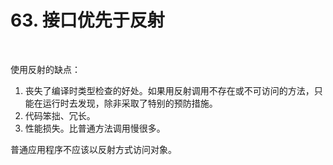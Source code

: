 # 63. 接口优先于反射

​    

使用反射的缺点：

1. 丧失了编译时类型检查的好处。如果用反射调用不存在或不可访问的方法，只能在运行时去发现，除非采取了特别的预防措施。
2. 代码笨拙、冗长。
3. 性能损失。比普通方法调用慢很多。

普通应用程序不应该以反射方式访问对象。